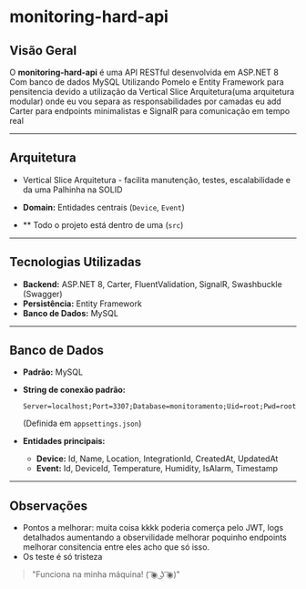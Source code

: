 # monitoring-hard-api

## Visão Geral

O **monitoring-hard-api** é uma API RESTful desenvolvida em ASP.NET 8 Com banco de dados MySQL Utilizando Pomelo e Entity Framework para pensitencia devido a utilização da
Vertical Slice Arquitetura(uma arquitetura modular) onde eu vou separa as responsabilidades por camadas eu add Carter para endpoints minimalistas e SignalR para comunicação em tempo real

---

## Arquitetura

- Vertical Slice Arquitetura - facilita manutenção, testes, escalabilidade e da uma Palhinha na SOLID

- **Domain:** Entidades centrais (`Device`, `Event`)
- \*\* Todo o projeto está dentro de uma (`src`)

---

## Tecnologias Utilizadas

- **Backend:** ASP.NET 8, Carter, FluentValidation, SignalR, Swashbuckle (Swagger)
- **Persistência:** Entity Framework
- **Banco de Dados:** MySQL

---

## Banco de Dados

- **Padrão:** MySQL
- **String de conexão padrão:**

  ```
  Server=localhost;Port=3307;Database=monitoramento;Uid=root;Pwd=root;
  ```

  (Definida em `appsettings.json`)

- **Entidades principais:**
  - **Device:** Id, Name, Location, IntegrationId, CreatedAt, UpdatedAt
  - **Event:** Id, DeviceId, Temperature, Humidity, IsAlarm, Timestamp

---

## Observações

- Pontos a melhorar: muita coisa kkkk poderia comerça pelo JWT, logs detalhados aumentando a observilidade melhorar poquinho endpoints melhorar consitencia entre eles acho que só isso.
- Os teste é só tristeza

> "Funciona na minha máquina! ( ͡◉ ͜ʖ ͡◉)"
